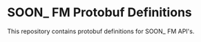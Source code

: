 # SOON\_ FM Protobuf Definitions

This repository contains protobuf definitions for SOON\_ FM API's.
